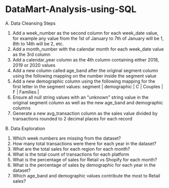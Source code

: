 # DataMart-Analysis-using-SQL
A. Data Cleansing Steps
1. Add a week_number as the second column for each week_date value, for
example any value from the 1st of January to 7th of January will be 1, 8th to 14th will be 2, etc.
2. Add a month_number with the calendar month for each week_date value as the 3rd column
3. Add a calendar_year column as the 4th column containing either 2018, 2019 or 2020 values
4. Add a new column called age_band after the original segment column using the following mapping on the number inside the segment value
5. Add a new demographic column using the following mapping for the first letter in the segment values:
segment | demographic | C | Couples |
F | Families |
6. Ensure all null string values with an "unknown" string value in the original segment column as well as the
new age_band and demographic columns
7. Generate a new avg_transaction column as the sales value divided by transactions rounded to 2 decimal places for each record

B. Data Exploration
1. Which week numbers are missing from the dataset?
2. How many total transactions were there for each year in the dataset?
3. What are the total sales for each region for each month?
4. What is the total count of transactions for each platform
5. What is the percentage of sales for Retail vs Shopify for each month?
6. What is the percentage of sales by demographic for each year in the dataset?
7. Which age_band and demographic values contribute the most to Retail
sales?
